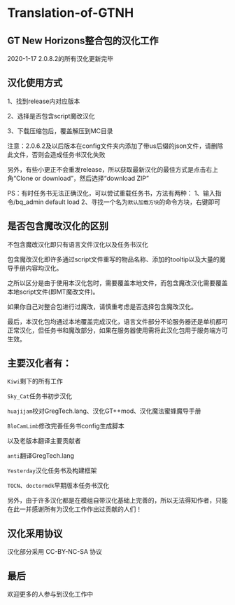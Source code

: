 # Translation-of-GTNH

## GT New Horizons整合包的汉化工作

2020-1-17 2.0.8.2的所有汉化更新完毕

## 汉化使用方式
1、找到release内对应版本

2、选择是否包含script魔改汉化

3、下载压缩包后，覆盖解压到MC目录

注意：2.0.6.2及以后版本在config文件夹内添加了带us后缀的json文件，请删除此文件，否则会造成任务书汉化失败

另外，有些小更正不会重发release，所以获取最新汉化的最佳方式是点击右上角“Clone or download”，然后选择“download ZIP”

PS：有时任务书无法正确汉化，可以尝试重载任务书，方法有两种：
1、输入指令/bq_admin default load
2、寻找一个名为`默认加载方块`的命令方块，右键即可

## 是否包含魔改汉化的区别
不包含魔改汉化即只有语言文件汉化以及任务书汉化

包含魔改汉化即许多通过script文件重写的物品名称、添加的tooltip以及大量的魔导手册内容均汉化。

之所以区分是由于使用本汉化包时，需要覆盖本地文件，而包含魔改汉化需要覆盖本地script文件(即MT魔改文件)。

如果你自己对整合包进行过魔改，请慎重考虑是否选择包含魔改汉化。

最后，本汉化包均通过本地覆盖完成汉化，语言文件部分不论服务器还是单机都可正常汉化，但任务书和魔改部分，如果在服务器使用需将此汉化包用于服务端方可生效。

## 主要汉化者有：

`Kiwi`剩下的所有工作

`Sky_Cat`任务书初步汉化

`huajijam`校对GregTech.lang、汉化GT++mod、汉化魔法蜜蜂魔导手册

`BloCamLimb`修改完善任务书config生成脚本


以及老版本翻译主要贡献者

`anti`翻译GregTech.lang

`Yesterday`汉化任务书及构建框架

`TOCN`、`doctormdk`早期版本任务书汉化

另外，由于许多汉化都是在模组自带汉化基础上完善的，所以无法得知作者，只能在此一并感谢所有为汉化工作作出过贡献的人们！

## 汉化采用协议

汉化部分采用 CC-BY-NC-SA 协议

## 最后

欢迎更多的人参与到汉化工作中
